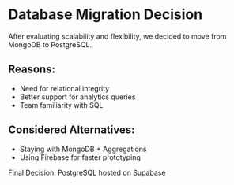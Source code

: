 # Database Migration Decision

After evaluating scalability and flexibility, we decided to move from MongoDB to PostgreSQL.

## Reasons:
- Need for relational integrity
- Better support for analytics queries
- Team familiarity with SQL

## Considered Alternatives:
- Staying with MongoDB + Aggregations
- Using Firebase for faster prototyping

Final Decision: PostgreSQL hosted on Supabase

